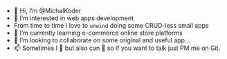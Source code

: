 - 👋 Hi, I’m @MichalKoder
- 👀 I’m interested in web apps development
- From time to time I love to `unwind` doing some CRUD-less small apps
- 🌱 I’m currently learning e-commerce online store platforms
- 💞️ I’m looking to collaborate on some original and useful app...
- 📫 Sometimes I 🏃 but also can 🚶 so if you want to talk just PM me on Git.

<!---
MichalKoder/MichalKoder is a ✨ special ✨ repository because its `README.md` (this file) appears on your GitHub profile.
You can click the Preview link to take a look at your changes.
--->
